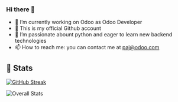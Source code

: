 ### Hi there 👋


- 🔭 I’m currently working on Odoo as Odoo Developer
- 🌱 This is my official Github account
- 👯 I’m passionate abount python and eager to learn new backend technologies
- 📫 How to reach me: you can contact me at paj@odoo.com


<h2>👀 Stats</h2>

[![GitHub Streak](https://github-readme-streak-stats.herokuapp.com?user=paj-odoo&hide_border=true)](https://git.io/streak-stats)

![Overall Stats](https://github-readme-stats.vercel.app/api?username=paj-odoo&count_private=true&show_icons=true&hide=contribs)
